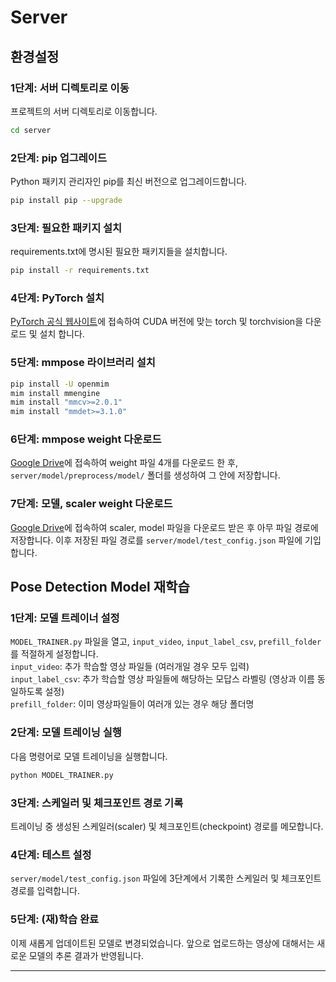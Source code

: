 # Server

## 환경설정

### 1단계: 서버 디렉토리로 이동
프로젝트의 서버 디렉토리로 이동합니다.
```bash
cd server
```

### 2단계: pip 업그레이드
Python 패키지 관리자인 pip를 최신 버전으로 업그레이드합니다.
```bash
pip install pip --upgrade
```

### 3단계: 필요한 패키지 설치
requirements.txt에 명시된 필요한 패키지들을 설치합니다.
```bash
pip install -r requirements.txt
```

### 4단계: PyTorch 설치
[PyTorch 공식 웹사이트](https://pytorch.org/get-started/locally/)에 접속하여 CUDA 버전에 맞는 torch 및 torchvision을 다운로드 및 설치 합니다.

### 5단계: mmpose 라이브러리 설치
```bash
pip install -U openmim
mim install mmengine
mim install "mmcv>=2.0.1"
mim install "mmdet>=3.1.0"
```

### 6단계: mmpose weight 다운로드
[Google Drive](https://drive.google.com/drive/u/1/folders/1ni9YmYd0puESIlHh8bIQWwkrYxKAe7F8)에 접속하여 weight 파일 4개를 다운로드 한 후, `server/model/preprocess/model/` 폴더를 생성하여 그 안에 저장합니다.

### 7단계: 모델, scaler weight 다운로드
[Google Drive](https://drive.google.com/drive/u/1/folders/1bpjvQ0E0YGKG5Tl71UozO8b0TOLjaQG-)에 접속하여 scaler, model 파일을 다운로드 받은 후 아무 파일 경로에 저장합니다. 이후 저장된 파일 경로를 `server/model/test_config.json` 파일에 기입합니다.



## Pose Detection Model 재학습

### 1단계: 모델 트레이너 설정
`MODEL_TRAINER.py` 파일을 열고, `input_video`, `input_label_csv`, `prefill_folder`를 적절하게 설정합니다.  
`input_video`: 추가 학습할 영상 파일들 (여러개일 경우 모두 입력)  
`input_label_csv`: 추가 학습할 영상 파일들에 해당하는 모답스 라벨링 (영상과 이름 동일하도록 설정)  
`prefill_folder`: 이미 영상파일들이 여러개 있는 경우 해당 폴더명  

### 2단계: 모델 트레이닝 실행
다음 명령어로 모델 트레이닝을 실행합니다.
```bash
python MODEL_TRAINER.py
```

### 3단계: 스케일러 및 체크포인트 경로 기록
트레이닝 중 생성된 스케일러(scaler) 및 체크포인트(checkpoint) 경로를 메모합니다.

### 4단계: 테스트 설정
`server/model/test_config.json` 파일에 3단계에서 기록한 스케일러 및 체크포인트 경로를 입력합니다.

### 5단계: (재)학습 완료
이제 새롭게 업데이트된 모델로 변경되었습니다. 앞으로 업로드하는 영상에 대해서는 새로운 모델의 추론 결과가 반영됩니다.

---
